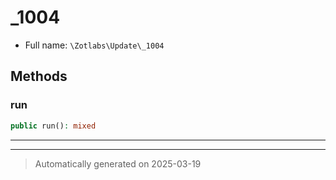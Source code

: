 
# _1004





* Full name: `\Zotlabs\Update\_1004`




## Methods


### run



```php
public run(): mixed
```












***


***
> Automatically generated on 2025-03-19
